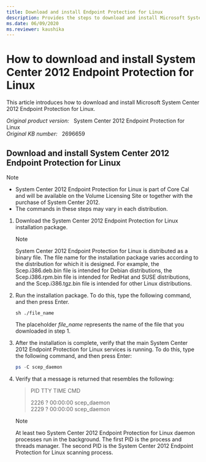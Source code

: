 ```yaml
---
title: Download and install Endpoint Protection for Linux
description: Provides the steps to download and install Microsoft System Center 2012 Endpoint Protection for Linux.
ms.date: 06/09/2020
ms.reviewer: kaushika
---
```

# How to download and install System Center 2012 Endpoint Protection for Linux

This article introduces how to download and install Microsoft System Center 2012 Endpoint Protection for Linux.

_Original product version:_ &nbsp; System Center 2012 Endpoint Protection for Linux  
_Original KB number:_ &nbsp; 2696659

## Download and install System Center 2012 Endpoint Protection for Linux

> [!NOTE]
>
> - System Center 2012 Endpoint Protection for Linux is part of Core Cal and will be available on the Volume Licensing Site or together with the purchase of System Center 2012.
> - The commands in these steps may vary in each distribution.

1. Download the System Center 2012 Endpoint Protection for Linux installation package.

    > [!NOTE]
    > System Center 2012 Endpoint Protection for Linux is distributed as a binary file. The file name for the installation package varies according to the distribution for which it is designed. For example, the Scep.i386.deb.bin file is intended for Debian distributions, the Scep.i386.rpm.bin file is intended for RedHat and SUSE distributions, and the Scep.i386.tgz.bin file is intended for other Linux distributions.

2. Run the installation package. To do this, type the following command, and then press Enter.

    ```console
    sh ./file_name
    ```

    The placeholder *file_name* represents the name of the file that you downloaded in step 1.

3. After the installation is complete, verify that the main System Center 2012 Endpoint Protection for Linux services is running. To do this, type the following command, and then press Enter:

    ```powershell
    ps -C scep_daemon
    ```

4. Verify that a message is returned that resembles the following:

    > PID TTY TIME CMD
    >
    > 2226 ? 00:00:00 scep_daemon  
    > 2229 ? 00:00:00 scep_daemon

    > [!NOTE]
    > At least two System Center 2012 Endpoint Protection for Linux daemon processes run in the background. The first PID is the process and threads manager. The second PID is the System Center 2012 Endpoint Protection for Linux scanning process.

